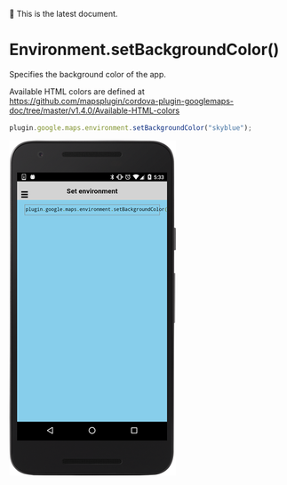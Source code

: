 :green_heart: This is the latest document.

# Environment.setBackgroundColor()

Specifies the background color of the app.

Available HTML colors are defined at https://github.com/mapsplugin/cordova-plugin-googlemaps-doc/tree/master/v1.4.0/Available-HTML-colors

```js
plugin.google.maps.environment.setBackgroundColor("skyblue");
```

![](image.png)
